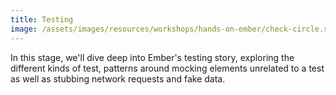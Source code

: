 ```yaml
---
title: Testing
image: /assets/images/resources/workshops/hands-on-ember/check-circle.svg
---
```


In this stage, we'll dive deep into Ember's testing story, exploring the
different kinds of test, patterns around mocking elements unrelated to a test as
well as stubbing network requests and fake data.
